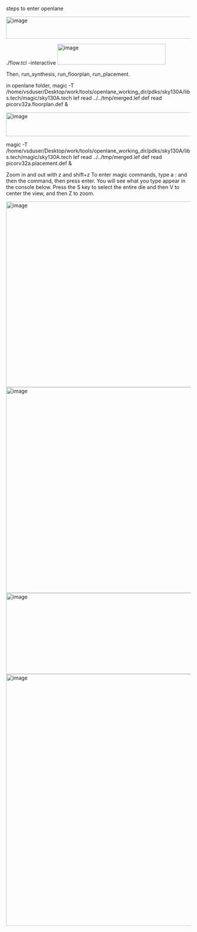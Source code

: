 steps to enter openlane

<img width="705" height="60" alt="image" src="https://github.com/user-attachments/assets/bca31dbe-2563-43d2-a06a-8cc3b14244c6" />

 ./flow.tcl -interactive 
<img width="295" height="57" alt="image" src="https://github.com/user-attachments/assets/1339a04f-5222-4d54-a885-9c5039b48f4e" />

Then, run_synthesis, run_floorplan, run_placement.

in openlane folder, magic -T /home/vsduser/Desktop/work/tools/openlane_working_dir/pdks/sky130A/libs.tech/magic/sky130A.tech lef read ../../tmp/merged.lef def read picorv32a.floorplan.def &

<img width="879" height="65" alt="image" src="https://github.com/user-attachments/assets/dfbc30d6-450d-4131-a66d-dae1cc52468e" />

magic -T /home/vsduser/Desktop/work/tools/openlane_working_dir/pdks/sky130A/libs.tech/magic/sky130A.tech lef read ../../tmp/merged.lef def read picorv32a.placement.def &

Zoom in and out with z and shift+z
To enter magic commands, type a : and then the command, then press enter. You will see what you type appear in the console below. 
Press the S key to select the entire die and then V to center the view, and then Z to zoom.



<img width="568" height="506" alt="image" src="https://github.com/user-attachments/assets/10073026-4aa1-414c-b390-d7e91176874c" />
<img width="559" height="561" alt="image" src="https://github.com/user-attachments/assets/5b17345f-4b7e-443d-90e3-43f8f4518dcb" />
<img width="593" height="221" alt="image" src="https://github.com/user-attachments/assets/2655fe36-a0f9-49c9-8ef9-9ce0ae4b5cff" />
<img width="1003" height="687" alt="image" src="https://github.com/user-attachments/assets/4ed96134-720e-4614-aaa3-a8e63bf3d997" />
